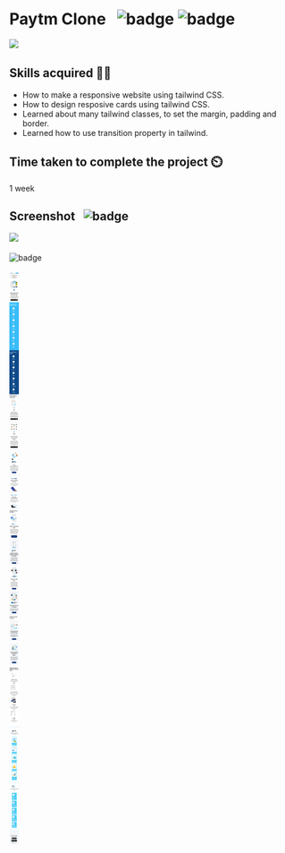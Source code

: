 # Paytm Clone &nbsp; ![badge](https://img.shields.io/badge/-HTML-brightgreen) ![badge](https://img.shields.io/badge/-Tailwind%20CSS-blue) 

[![](https://img.shields.io/badge/Live-Link-blue)](https://paytmclone-site.netlify.app/)

## Skills acquired 👨‍💻
- How to make a responsive website using tailwind CSS.
- How to design resposive cards using tailwind CSS.
- Learned about many tailwind classes, to set the margin, padding and border.
- Learned how to use transition property in tailwind. 

## Time taken to complete the project ⏲️

1 week

## Screenshot &nbsp; ![badge](https://img.shields.io/badge/Website-Screenshot-orange)
![](./assets/screenshot.png)
<br>
<br>
![badge](https://img.shields.io/badge/Mobile-View-yellow)
<br>
<br>
![](./assets/mobileview.png)